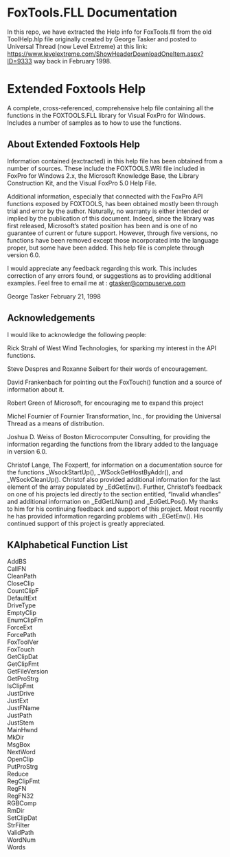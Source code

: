 # FoxTools.FLL Documentation

In this repo, we have extracted the Help info for FoxTools.fll from the old ToolHelp.hlp file originally created by George Tasker and posted to Universal Thread (now Level Extreme) at this link: https://www.levelextreme.com/ShowHeaderDownloadOneItem.aspx?ID=9333 way back in February 1998.

# Extended Foxtools Help

A complete, cross-referenced, comprehensive help file containing all the functions in the FOXTOOLS.FLL library for Visual FoxPro for Windows. Includes a number of samples as to how to use the functions.


## About Extended Foxtools Help

Information contained (exctracted) in this help file has been obtained from a number of sources. These include the FOXTOOLS.WRI file included in FoxPro for Windows 2.x, the Microsoft Knowledge Base, the Library Construction Kit, and the Visual FoxPro 5.0 Help File.

Additional information, especially that connected with the FoxPro API functions exposed by FOXTOOLS, has been obtained mostly been through trial and error by the author. Naturally, no warranty is either intended or implied by the publication of this document. Indeed, since the library was first released, Microsoft’s stated position has been and is one of no guarantee of current or future support. However, through five versions, no functions have been removed except those incorporated into the language proper, but some have been added. This help file is complete through version 6.0.

I would appreciate any feedback regarding this work. This includes correction of any errors found, or suggestions as to providing additional examples. Feel free to email me at : gtasker@compuserve.com

George Tasker
February 21, 1998

## Acknowledgements

I would like to acknowledge the following people:

Rick Strahl of West Wind Technologies, for sparking my interest in the API functions.

Steve Despres and Roxanne Seibert for their words of encouragement.

David Frankenbach for pointing out the FoxTouch() function and a source of information about it.

Robert Green of Microsoft, for encouraging me to expand this project

Michel Fournier of Fournier Transformation, Inc., for providing the Universal Thread as a means of distribution.

Joshua D. Weiss of Boston Microcomputer Consulting, for providing the information regarding the functions from the library added to the language in version 6.0.

Christof Lange, The Foxpert!, for information on a documentation source for the functions _WsockStartUp(), _WSockGetHostByAddr(), and _WSockCleanUp(). Christof also provided additional information for the last element of the array populated by _EdGetEnv(). Further, Christof’s feedback on one of his projects led directly to the section entitled, “Invalid whandles” and additional information on _EdGetLNum() and _EdGetLPos(). My thanks to him for his continuing feedback and support of this project. Most recently he has provided information regarding problems with _EGetEnv(). His continued support of this project is greatly appreciated.

## KAlphabetical Function List
AddBS  
CallFN  
CleanPath  
CloseClip  
CountClipF  
DefaultExt  
DriveType  
EmptyClip  
EnumClipFm  
ForceExt  
ForcePath  
FoxToolVer  
FoxTouch  
GetClipDat  
GetClipFmt  
GetFileVersion  
GetProStrg  
IsClipFmt  
JustDrive  
JustExt  
JustFName  
JustPath  
JustStem  
MainHwnd  
MkDir  
MsgBox  
NextWord  
OpenClip  
PutProStrg  
Reduce  
RegClipFmt  
RegFN  
RegFN32  
RGBComp  
RmDir  
SetClipDat  
StrFilter  
ValidPath  
WordNum  
Words  


